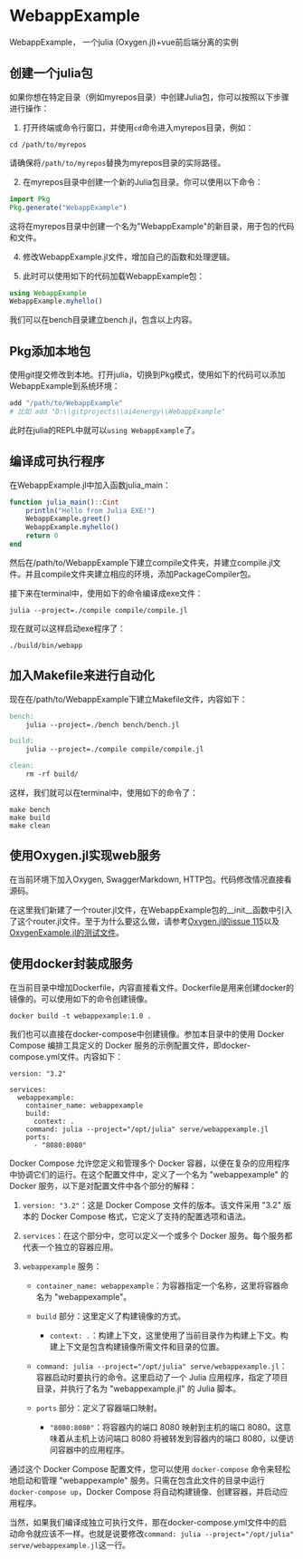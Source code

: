 # WebappExample
WebappExample， 一个julia (Oxygen.jl)+vue前后端分离的实例

## 创建一个julia包

如果你想在特定目录（例如myrepos目录）中创建Julia包，你可以按照以下步骤进行操作：

1. 打开终端或命令行窗口，并使用`cd`命令进入myrepos目录，例如：

```shell
cd /path/to/myrepos
```

请确保将`/path/to/myrepos`替换为myrepos目录的实际路径。

2. 在myrepos目录中创建一个新的Julia包目录。你可以使用以下命令：

```julia
import Pkg
Pkg.generate("WebappExample")
```

这将在myrepos目录中创建一个名为"WebappExample"的新目录，用于包的代码和文件。

4. 修改WebappExample.jl文件，增加自己的函数和处理逻辑。

5. 此时可以使用如下的代码加载WebappExample包：

```julia
using WebappExample
WebappExample.myhello()
```

我们可以在bench目录建立bench.jl，包含以上内容。

## Pkg添加本地包

使用git提交修改到本地。打开julia，切换到Pkg模式，使用如下的代码可以添加WebappExample到系统环境：
```julia
add "/path/to/WebappExample"
# 比如 add "D:\\gitprojects\\ai4energy\\WebappExample"
```

此时在julia的REPL中就可以`using WebappExample`了。

## 编译成可执行程序

在WebappExample.jl中加入函数julia_main：
```julia
function julia_main()::Cint
    println("Hello from Julia EXE!")
    WebappExample.greet()
    WebappExample.myhello()
    return 0
end
```

然后在/path/to/WebappExample下建立compile文件夹，并建立compile.jl文件。并且compile文件夹建立相应的环境，添加PackageCompiler包。

接下来在terminal中，使用如下的命令编译成exe文件：
```shell
julia --project=./compile compile/compile.jl
```

现在就可以这样启动exe程序了：

```shell
./build/bin/webapp
```

## 加入Makefile来进行自动化

现在在/path/to/WebappExample下建立Makefile文件，内容如下：
```Makefile
bench:
	julia --project=./bench bench/bench.jl

build:
	julia --project=./compile compile/compile.jl

clean:
	rm -rf build/
```

这样，我们就可以在terminal中，使用如下的命令了：
```shell
make bench
make build
make clean
```

## 使用Oxygen.jl实现web服务
在当前环境下加入Oxygen, SwaggerMarkdown, HTTP包。代码修改情况直接看源码。

在这里我们新建了一个router.jl文件，在WebappExample包的__init__函数中引入了这个router.jl文件。至于为什么要这么做，请参考[Oxygen.jl的issue 115](https://github.com/ndortega/Oxygen.jl/issues/115)以及[OxygenExample.jl的测试文件](https://github.com/Sukhoverkhaya/OxygenExample.jl/blob/master/test/runtests.jl)。

## 使用docker封装成服务

在当前目录中增加Dockerfile，内容直接看文件。Dockerfile是用来创建docker的镜像的。可以使用如下的命令创建镜像。
```shell
docker build -t webappexample:1.0 .
```

我们也可以直接在docker-compose中创建镜像。参加本目录中的使用 Docker Compose 编排工具定义的 Docker 服务的示例配置文件，即docker-compose.yml文件。内容如下：
```shell
version: "3.2"

services: 
  webappexample:
    container_name: webappexample
    build:
      context: .
    command: julia --project="/opt/julia" serve/webappexample.jl
    ports:
      - "8080:8080"
```

Docker Compose 允许您定义和管理多个 Docker 容器，以便在复杂的应用程序中协调它们的运行。在这个配置文件中，定义了一个名为 "webappexample" 的 Docker 服务，以下是对配置文件中各个部分的解释：

1. `version: "3.2"`：这是 Docker Compose 文件的版本。该文件采用 "3.2" 版本的 Docker Compose 格式，它定义了支持的配置选项和语法。

2. `services`：在这个部分中，您可以定义一个或多个 Docker 服务。每个服务都代表一个独立的容器应用。

3. `webappexample` 服务：

   - `container_name: webappexample`：为容器指定一个名称，这里将容器命名为 "webappexample"。

   - `build` 部分：这里定义了构建镜像的方式。
     - `context: .`：构建上下文，这里使用了当前目录作为构建上下文。构建上下文是包含构建镜像所需文件和目录的位置。

   - `command: julia --project="/opt/julia" serve/webappexample.jl`：容器启动时要执行的命令。这里启动了一个 Julia 应用程序，指定了项目目录，并执行了名为 "webappexample.jl" 的 Julia 脚本。

   - `ports` 部分：定义了容器端口映射。
     - `"8080:8080"`：将容器内的端口 8080 映射到主机的端口 8080。这意味着从主机上访问端口 8080 将被转发到容器内的端口 8080，以便访问容器中的应用程序。

通过这个 Docker Compose 配置文件，您可以使用 `docker-compose` 命令来轻松地启动和管理 "webappexample" 服务。只需在包含此文件的目录中运行 `docker-compose up`，Docker Compose 将自动构建镜像、创建容器，并启动应用程序。

当然，如果我们编译成独立可执行文件，那在docker-compose.yml文件中的启动命令就应该不一样。也就是说要修改`command: julia --project="/opt/julia" serve/webappexample.jl`这一行。